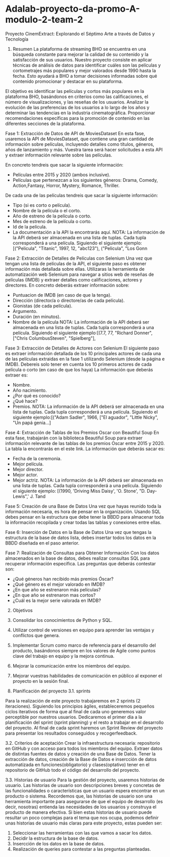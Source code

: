 # Adalab-proyecto-da-promo-A-modulo-2-team-2
Proyecto CinemExtract: Explorando el Séptimo Arte a través de Datos y Tecnología

1. Resumen
La plataforma de streaming BHO se encuentra en una búsqueda constante para mejorar la calidad de su contenido y la satisfacción de sus usuarios. Nuestro proyecto consiste en aplicar técnicas de análisis de datos para identificar cuáles son las películas y cortometrajes más populares y mejor valorados desde 1990 hasta la fecha. Esto ayudará a BHO a tomar decisiones informadas sobre qué contenido promocionar y destacar en su plataforma.

El objetivo es identificar las películas y cortos más populares en la plataforma BHO, basándonos en criterios como las calificaciones, el número de visualizaciones, y las reseñas de los usuarios. Analizar la evolución de las preferencias de los usuarios a lo largo de los años y determinar las tendencias en la industria cinematográfica. Proporcionar recomendaciones específicas para la promoción de contenido en las diferentes secciones de la plataforma. 

Fase 1: Extracción de Datos de API de MoviesDataset
En esta fase, usaremos la API de MoviesDataset, que contiene una gran
cantidad de información sobre películas, incluyendo detalles como títulos,
géneros, años de lanzamiento y más. Vuestra tarea será hacer solicitudes a esta
API y extraer información relevante sobre las películas. 

En concreto tendreis que sacar la siguiente información:
- Películas entre 2015 y 2020 (ambos inclusive).
- Películas que pertenezcan a los siguientes géneros: Drama, Comedy, Action,Fantasy, Horror, Mystery, Romance, Thriller.

De cada una de las películas tendreis que sacar la siguiente información:
- Tipo (si es corto o película).
- Nombre de la película o el corto.
- Año de estreno de la película o corto.
- Mes de estreno de la película o corto.
- Id de la película.
- La documentación a la API la encontrarás aquí.
NOTA: La información de la API deberá ser almacenada en una lista de tuplas.
Cada tupla corresponderá a una película. Siguiendo el siguiente ejemplo:
[("Pelicula", "Titanic", 1997, 12, "abc123"), ("Pelicula", "Los Gonn

Fase 2: Extracción de Detalles de Películas con Selenium
Una vez que tengan una lista de películas de la API, el siguiente paso es obtener información más detallada sobre ellas. Utilizaras la herramienta de automatización web Selenium para navegar a sitios web de reseñas de películas (IMDB) y extraer detalles como calificaciones, actores y directores. 
En concreto deberás extraer información sobre:
- Puntuacion de IMDB (en caso de que la tenga).
- Dirección (director/a o directore/as de cada película).
- Gionistas (de cada película).
- Argumento.
- Duración (en minutos).
- Nombre de la película
NOTA: La información de la API deberá ser almacenada en una lista de tuplas. Cada tupla corresponderá a una película. Siguiendo el siguiente ejemplo:[(7.7, 77, "Richard Donner", ["Chris ColumbusSteven", "Spielberg"],

Fase 3: Extracción de Detalles de Actores con Selenium
El siguiente paso es extraer información detallada de los 10 principales actores de cada una de las películas extraidas en la fase 1 utilizando Selenium (desde la página e IMDB). Debereis solo tener en cuenta los 10 primeros actores de cada película o corto (en caso de que los haya)
La información que deberás extraer es:
- Nombre.
- Año nacimiento.
- ¿Por qué es conocido?
- ¿Qué hace?
- Premios.
NOTA: La información de la API deberá ser almacenada en una lista de tuplas. Cada tupla corresponderá a una película. Siguiendo el siguiente ejemplo:[("Adam Sadler", 1966, ["El aguador", "Little Nicky", "Un papá genia...]

Fase 4: Extracción de Tablas de los Premios Oscar con Beautiful Soup
En esta fase, trabajarán con la biblioteca Beautiful Soup para extraer información relevante de las tablas de los premios Oscar entre 2015 y 2020. La tabla la encontrarás en el este link. 
La información que deberás sacar es:
- Fecha de la ceremonia.
- Mejor película.
- Mejor director.
- Mejor actor.
- Mejor actriz.
NOTA: La información de la API deberá ser almacenada en una lista de tuplas. Cada tupla corresponderá a una película. Siguiendo el siguiente ejemplo: [(1990, 'Driving Miss Daisy', 'O. Stone', "D. Day-Lewis",' J. Tand

Fase 5: Creación de una Base de Datos
Una vez que hayas reunido toda la información necesaria, es hora de pensar en la organización. Usando SQL debes pensar en la estructura que debe tener la BBDD para almacenar toda la información recopilada y crear todas las tablas y conexiones entre ellas.

Fase 6: Inserción de Datos en la Base de Datos
Una vez que tengas la estructura de la base de datos lista, debes insertar todos los datos en la BBDD diseñada en el paso anterior.

Fase 7: Realización de Consultas para Obtener Información
Con los datos almacenados en la base de datos, debes realizar consultas SQL para recuperar información específica. Las preguntas que deberás contestar son:
- ¿Qué géneros han recibido más premios Óscar?
- ¿Qué género es el mejor valorado en IMDB?
- ¿En que año se estrenaron más películas?
- ¿En que año se estrenaron mas cortos?
- ¿Cuál es la mejor serie valorada en IMDB?

2. Objetivos
1. Consolidar los conocimientos de Python y SQL.
2. Utilizar control de versiones en equipo para aprender las ventajas y conflictos
que genera.
3. Implementar Scrum como marco de referencia para el desarrollo del producto,
basándonos siempre en los valores de Agile como puntos clave del trabajo en
equipo y la mejora continua.
4. Mejorar la comunicación entre los miembros del equipo.
5. Mejorar vuestras habilidades de comunicación en público al exponer el proyecto
en la sesión final.

3. Planificación del proyecto
3.1. sprints
   
Para la realización de este proyecto trabajaremos en 2 sprints (2 iteraciones). Siguiendo los principios ágiles, estableceremos pequeños ciclos iterativos de forma que al final de cada uno generemos valor perceptible por nuestros usuarios. Dedicaremos el primer día a la planificación del sprint (sprint planning) y el resto a trabajar en el desarrollo del proyecto. Al final de cada sprint haremos un Sprint Review del proyecto para presentar los resultados conseguidos y recogerfeedback.

3.2. Criterios de aceptación
Crear la infraestructura necesaria: repositorio en GitHub y con acceso para todos los miembros del equipo. Extraer datos de distintas fuentes de datos y creación de una Base de Datos. Tener la extracción de datos, creación de la Base de Datos e 
 insercción de datos automatizada en funciones(obligatorio) y clases(optativo) tener en el repositorio de GitHub todo el código del desarrollo del proyecto.

3.3. Historias de usuario
Para la gestión del proyecto, usaremos historias de usuario. Las historias de usuario son descripciones breves y concretas de las funcionalidades o características que un usuario espera encontrar en un producto o sistema. Recordemos que, las historias de usuario son una herramienta importante para asegurarse de que el equipo de desarrollo (es decir, nosotras) entienda las necesidades de los usuarios y construya el producto de manera efectiva. Si bien estas historias de usuario puede resultar un poco complejas para el tema que nos ocupa, podemos definir unas historias de usuario más claras para este proyecto, estas pueden ser:
1. Seleccionar las herramientas con las que vamos a sacar los datos.
2. Decidir la estructura de la base de datos.
3. Insercción de los datos en la base de datos.
4. Realización de queries para contestar a las preguntas planteadas.

